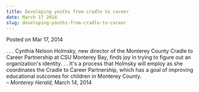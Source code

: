 ```yaml
---
title: Developing youths from cradle to career
date: March 17 2014
slug: developing-youths-from-cradle-to-career
---
```


 



<span class="date">Posted on Mar 17, 2014    </span>
<p>. . . Cynthia Nelson Holmsky, new director of the Monterey
County Cradle to Career Partnership at CSU Monterey Bay, finds joy
in trying to figure out an organization&apos;s identity. . . It&apos;s a
process that Holmsky will employ as she coordinates the Cradle to
Career Partnership, which has a goal of improving educational
outcomes for children in Monterey County.<br>
&#x2013; <em>Monterey Herald</em>, March 14, 2014</br></p>





```
